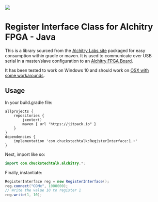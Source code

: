 [![](https://jitpack.io/v/com.chuckstechtalk/RegisterInterface.svg)](https://jitpack.io/#com.chuckstechtalk/RegisterInterface)

# Register Interface Class for Alchitry FPGA - Java

This is a library sourced from the [Alchitry Labs site](https://alchitry.com/blogs/tutorials/register-interface) packaged for easy consumption within gradle or maven. It is used to communicate over USB serial in a master/slave configuration to an [Alchitry FPGA Board](https://www.sparkfun.com/search/results?term=alchitry).

It has been tested to work on Windows 10 and should work on [OSX with some workarounds](https://forum.alchitry.com/thread-264.html?highlight=mac).

## Usage

In your build.gradle file:
```
allprojects {
    repositories {
        jcenter()
        maven { url "https://jitpack.io" }
    }
}
dependencies {
    implementation 'com.chuckstechtalk:RegisterInterface:1.+'
}
```

Next, import like so:
```Java
import com.chuckstechtalk.alchitry.*;
```

Finally, instantiate:
```Java
RegisterInterface reg = new RegisterInterface();
reg.connect("COMx", 1000000);
// Write the value 10 to register 1
reg.write(1, 10);
```
